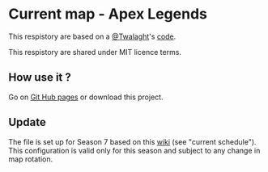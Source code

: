 # Current map - Apex Legends
This respistory are based on a <a href="https://github.com/Twalaght">@Twalaght</a>'s <a href="https://github.com/Twalaght/twalaght.xyz/blob/master/apexmap.html">code</a>.

This respistory are shared under MIT licence terms.

## How use it ?
Go on <a href="https://github.io/vorlod-exe/Current_map-Apex_Legends">Git Hub pages</a> or download this project.

## Update
The file is set up for Season 7 based on this <a href="https://apexlegends.gamepedia.com/Maps">wiki</a> (see "current schedule"). This configuration is valid only for this season and subject to any change in map rotation.
